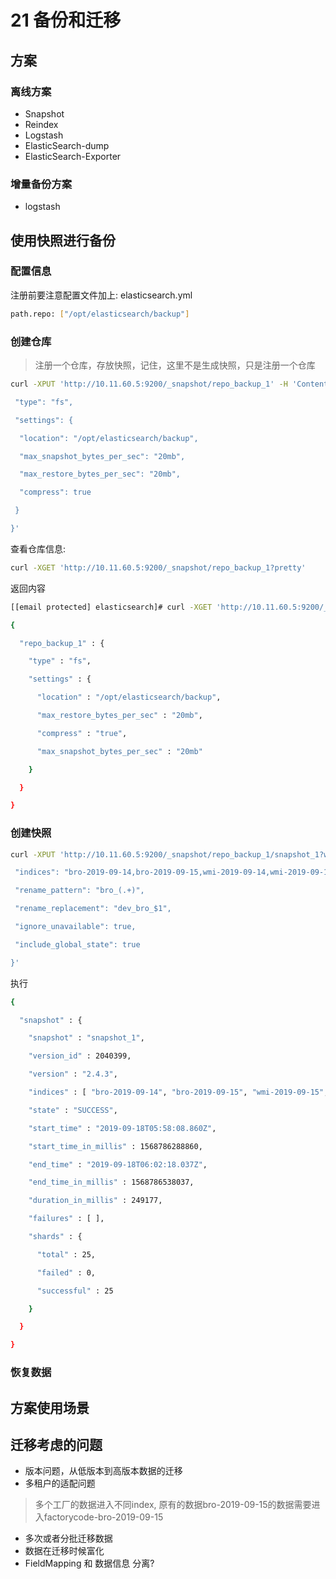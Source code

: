 21 备份和迁移
========

方案
--

### 离线方案

* Snapshot
* Reindex
* Logstash
* ElasticSearch-dump
* ElasticSearch-Exporter

### 增量备份方案

* logstash

使用快照进行备份
--------

### 配置信息

注册前要注意配置文件加上: elasticsearch.yml

```bash
path.repo: ["/opt/elasticsearch/backup"]

```

### 创建仓库

> 注册一个仓库，存放快照，记住，这里不是生成快照，只是注册一个仓库

```bash
curl -XPUT 'http://10.11.60.5:9200/_snapshot/repo_backup_1' -H 'Content-Type: application/json' -d '{

 "type": "fs",

 "settings": {

  "location": "/opt/elasticsearch/backup",

  "max_snapshot_bytes_per_sec": "20mb",

  "max_restore_bytes_per_sec": "20mb",

  "compress": true

 }

}'

```

查看仓库信息:

```bash
curl -XGET 'http://10.11.60.5:9200/_snapshot/repo_backup_1?pretty'

```

返回内容

```bash
[[email protected] elasticsearch]# curl -XGET 'http://10.11.60.5:9200/_snapshot/repo_backup_1?pretty'

{

  "repo_backup_1" : {

    "type" : "fs",

    "settings" : {

      "location" : "/opt/elasticsearch/backup",

      "max_restore_bytes_per_sec" : "20mb",

      "compress" : "true",

      "max_snapshot_bytes_per_sec" : "20mb"

    }

  }

}

```

### 创建快照

```bash
curl -XPUT 'http://10.11.60.5:9200/_snapshot/repo_backup_1/snapshot_1?wait_for_completion=true&pretty' -H 'Content-Type: application/json' -d '{

 "indices": "bro-2019-09-14,bro-2019-09-15,wmi-2019-09-14,wmi-2019-09-15,syslog-2019-09-14,sylog-2019-09-15",

 "rename_pattern": "bro_(.+)",

 "rename_replacement": "dev_bro_$1",

 "ignore_unavailable": true,

 "include_global_state": true

}'

```

执行

```bash
{

  "snapshot" : {

    "snapshot" : "snapshot_1",

    "version_id" : 2040399,

    "version" : "2.4.3",

    "indices" : [ "bro-2019-09-14", "bro-2019-09-15", "wmi-2019-09-15", "syslog-2019-09-14", "wmi-2019-09-14" ],

    "state" : "SUCCESS",

    "start_time" : "2019-09-18T05:58:08.860Z",

    "start_time_in_millis" : 1568786288860,

    "end_time" : "2019-09-18T06:02:18.037Z",

    "end_time_in_millis" : 1568786538037,

    "duration_in_millis" : 249177,

    "failures" : [ ],

    "shards" : {

      "total" : 25,

      "failed" : 0,

      "successful" : 25

    }

  }

}

```

### 恢复数据

方案使用场景
------

迁移考虑的问题
-------

* 版本问题，从低版本到高版本数据的迁移
* 多租户的适配问题

> 多个工厂的数据进入不同index, 原有的数据bro-2019-09-15的数据需要进入factorycode-bro-2019-09-15

* 多次或者分批迁移数据
* 数据在迁移时候富化
* FieldMapping 和 数据信息 分离?
